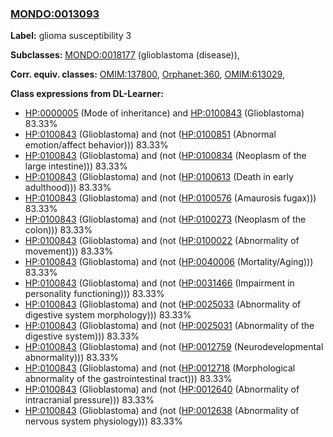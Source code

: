 
### [MONDO:0013093](http://purl.obolibrary.org/obo/MONDO_0013093)
**Label:** glioma susceptibility 3

**Subclasses:** [MONDO:0018177](http://purl.obolibrary.org/obo/MONDO_0018177) (glioblastoma (disease)), 

**Corr. equiv. classes:** [OMIM:137800](http://purl.obolibrary.org/obo/OMIM_137800), [Orphanet:360](http://www.orpha.net/ORDO/Orphanet_360), [OMIM:613029](http://purl.obolibrary.org/obo/OMIM_613029), 

**Class expressions from DL-Learner:**

- [HP:0000005](http://purl.obolibrary.org/obo/HP_0000005) (Mode of inheritance) and [HP:0100843](http://purl.obolibrary.org/obo/HP_0100843) (Glioblastoma) 83.33%
- [HP:0100843](http://purl.obolibrary.org/obo/HP_0100843) (Glioblastoma) and (not ([HP:0100851](http://purl.obolibrary.org/obo/HP_0100851) (Abnormal emotion/affect behavior))) 83.33%
- [HP:0100843](http://purl.obolibrary.org/obo/HP_0100843) (Glioblastoma) and (not ([HP:0100834](http://purl.obolibrary.org/obo/HP_0100834) (Neoplasm of the large intestine))) 83.33%
- [HP:0100843](http://purl.obolibrary.org/obo/HP_0100843) (Glioblastoma) and (not ([HP:0100613](http://purl.obolibrary.org/obo/HP_0100613) (Death in early adulthood))) 83.33%
- [HP:0100843](http://purl.obolibrary.org/obo/HP_0100843) (Glioblastoma) and (not ([HP:0100576](http://purl.obolibrary.org/obo/HP_0100576) (Amaurosis fugax))) 83.33%
- [HP:0100843](http://purl.obolibrary.org/obo/HP_0100843) (Glioblastoma) and (not ([HP:0100273](http://purl.obolibrary.org/obo/HP_0100273) (Neoplasm of the colon))) 83.33%
- [HP:0100843](http://purl.obolibrary.org/obo/HP_0100843) (Glioblastoma) and (not ([HP:0100022](http://purl.obolibrary.org/obo/HP_0100022) (Abnormality of movement))) 83.33%
- [HP:0100843](http://purl.obolibrary.org/obo/HP_0100843) (Glioblastoma) and (not ([HP:0040006](http://purl.obolibrary.org/obo/HP_0040006) (Mortality/Aging))) 83.33%
- [HP:0100843](http://purl.obolibrary.org/obo/HP_0100843) (Glioblastoma) and (not ([HP:0031466](http://purl.obolibrary.org/obo/HP_0031466) (Impairment in personality functioning))) 83.33%
- [HP:0100843](http://purl.obolibrary.org/obo/HP_0100843) (Glioblastoma) and (not ([HP:0025033](http://purl.obolibrary.org/obo/HP_0025033) (Abnormality of digestive system morphology))) 83.33%
- [HP:0100843](http://purl.obolibrary.org/obo/HP_0100843) (Glioblastoma) and (not ([HP:0025031](http://purl.obolibrary.org/obo/HP_0025031) (Abnormality of the digestive system))) 83.33%
- [HP:0100843](http://purl.obolibrary.org/obo/HP_0100843) (Glioblastoma) and (not ([HP:0012759](http://purl.obolibrary.org/obo/HP_0012759) (Neurodevelopmental abnormality))) 83.33%
- [HP:0100843](http://purl.obolibrary.org/obo/HP_0100843) (Glioblastoma) and (not ([HP:0012718](http://purl.obolibrary.org/obo/HP_0012718) (Morphological abnormality of the gastrointestinal tract))) 83.33%
- [HP:0100843](http://purl.obolibrary.org/obo/HP_0100843) (Glioblastoma) and (not ([HP:0012640](http://purl.obolibrary.org/obo/HP_0012640) (Abnormality of intracranial pressure))) 83.33%
- [HP:0100843](http://purl.obolibrary.org/obo/HP_0100843) (Glioblastoma) and (not ([HP:0012638](http://purl.obolibrary.org/obo/HP_0012638) (Abnormality of nervous system physiology))) 83.33%


